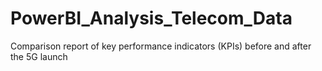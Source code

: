 # PowerBI_Analysis_Telecom_Data
Comparison report of key performance indicators (KPIs) before and after the 5G launch
